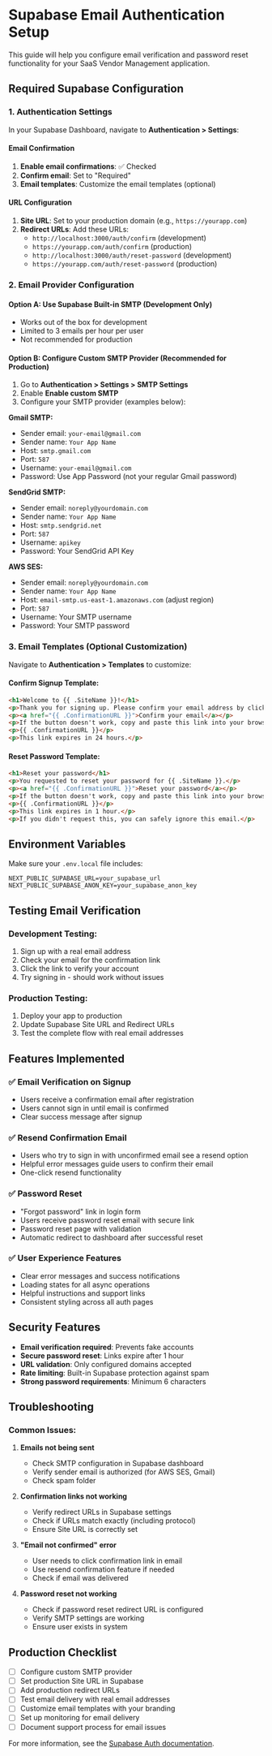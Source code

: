 # Supabase Email Authentication Setup

This guide will help you configure email verification and password reset functionality for your SaaS Vendor Management application.

## Required Supabase Configuration

### 1. Authentication Settings

In your Supabase Dashboard, navigate to **Authentication > Settings**:

#### Email Confirmation
1. **Enable email confirmations**: ✅ Checked
2. **Confirm email**: Set to "Required"
3. **Email templates**: Customize the email templates (optional)

#### URL Configuration
1. **Site URL**: Set to your production domain (e.g., `https://yourapp.com`)
2. **Redirect URLs**: Add these URLs:
   - `http://localhost:3000/auth/confirm` (development)
   - `https://yourapp.com/auth/confirm` (production)
   - `http://localhost:3000/auth/reset-password` (development)
   - `https://yourapp.com/auth/reset-password` (production)

### 2. Email Provider Configuration

#### Option A: Use Supabase Built-in SMTP (Development Only)
- Works out of the box for development
- Limited to 3 emails per hour per user
- Not recommended for production

#### Option B: Configure Custom SMTP Provider (Recommended for Production)

1. Go to **Authentication > Settings > SMTP Settings**
2. Enable **Enable custom SMTP**
3. Configure your SMTP provider (examples below):

**Gmail SMTP:**
- Sender email: `your-email@gmail.com`
- Sender name: `Your App Name`
- Host: `smtp.gmail.com`
- Port: `587`
- Username: `your-email@gmail.com`
- Password: Use App Password (not your regular Gmail password)

**SendGrid SMTP:**
- Sender email: `noreply@yourdomain.com`
- Sender name: `Your App Name`
- Host: `smtp.sendgrid.net`
- Port: `587`
- Username: `apikey`
- Password: Your SendGrid API Key

**AWS SES:**
- Sender email: `noreply@yourdomain.com`
- Sender name: `Your App Name`
- Host: `email-smtp.us-east-1.amazonaws.com` (adjust region)
- Port: `587`
- Username: Your SMTP username
- Password: Your SMTP password

### 3. Email Templates (Optional Customization)

Navigate to **Authentication > Templates** to customize:

#### Confirm Signup Template:
```html
<h1>Welcome to {{ .SiteName }}!</h1>
<p>Thank you for signing up. Please confirm your email address by clicking the link below:</p>
<p><a href="{{ .ConfirmationURL }}">Confirm your email</a></p>
<p>If the button doesn't work, copy and paste this link into your browser:</p>
<p>{{ .ConfirmationURL }}</p>
<p>This link expires in 24 hours.</p>
```

#### Reset Password Template:
```html
<h1>Reset your password</h1>
<p>You requested to reset your password for {{ .SiteName }}.</p>
<p><a href="{{ .ConfirmationURL }}">Reset your password</a></p>
<p>If the button doesn't work, copy and paste this link into your browser:</p>
<p>{{ .ConfirmationURL }}</p>
<p>This link expires in 1 hour.</p>
<p>If you didn't request this, you can safely ignore this email.</p>
```

## Environment Variables

Make sure your `.env.local` file includes:

```env
NEXT_PUBLIC_SUPABASE_URL=your_supabase_url
NEXT_PUBLIC_SUPABASE_ANON_KEY=your_supabase_anon_key
```

## Testing Email Verification

### Development Testing:
1. Sign up with a real email address
2. Check your email for the confirmation link
3. Click the link to verify your account
4. Try signing in - should work without issues

### Production Testing:
1. Deploy your app to production
2. Update Supabase Site URL and Redirect URLs
3. Test the complete flow with real email addresses

## Features Implemented

### ✅ Email Verification on Signup
- Users receive a confirmation email after registration
- Users cannot sign in until email is confirmed
- Clear success message after signup

### ✅ Resend Confirmation Email
- Users who try to sign in with unconfirmed email see a resend option
- Helpful error messages guide users to confirm their email
- One-click resend functionality

### ✅ Password Reset
- "Forgot password" link in login form
- Users receive password reset email with secure link
- Password reset page with validation
- Automatic redirect to dashboard after successful reset

### ✅ User Experience Features
- Clear error messages and success notifications
- Loading states for all async operations
- Helpful instructions and support links
- Consistent styling across all auth pages

## Security Features

- **Email verification required**: Prevents fake accounts
- **Secure password reset**: Links expire after 1 hour
- **URL validation**: Only configured domains accepted
- **Rate limiting**: Built-in Supabase protection against spam
- **Strong password requirements**: Minimum 6 characters

## Troubleshooting

### Common Issues:

1. **Emails not being sent**
   - Check SMTP configuration in Supabase dashboard
   - Verify sender email is authorized (for AWS SES, Gmail)
   - Check spam folder

2. **Confirmation links not working**
   - Verify redirect URLs in Supabase settings
   - Check if URLs match exactly (including protocol)
   - Ensure Site URL is correctly set

3. **"Email not confirmed" error**
   - User needs to click confirmation link in email
   - Use resend confirmation feature if needed
   - Check if email was delivered

4. **Password reset not working**
   - Check if password reset redirect URL is configured
   - Verify SMTP settings are working
   - Ensure user exists in system

## Production Checklist

- [ ] Configure custom SMTP provider
- [ ] Set production Site URL in Supabase
- [ ] Add production redirect URLs
- [ ] Test email delivery with real email addresses
- [ ] Customize email templates with your branding
- [ ] Set up monitoring for email delivery
- [ ] Document support process for email issues

For more information, see the [Supabase Auth documentation](https://supabase.com/docs/guides/auth).